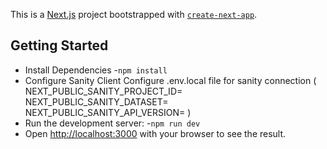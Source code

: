 This is a [Next.js](https://nextjs.org) project bootstrapped with [`create-next-app`](https://nextjs.org/docs/app/api-reference/cli/create-next-app).

## Getting Started

- Install Dependencies
    -`npm install`
- Configure Sanity Client
    Configure .env.local file for sanity connection
    (
        NEXT_PUBLIC_SANITY_PROJECT_ID=
        NEXT_PUBLIC_SANITY_DATASET=
        NEXT_PUBLIC_SANITY_API_VERSION=
    )
- Run the development server:
    -`npm run dev`
- Open [http://localhost:3000](http://localhost:3000) with your browser to see the result.

